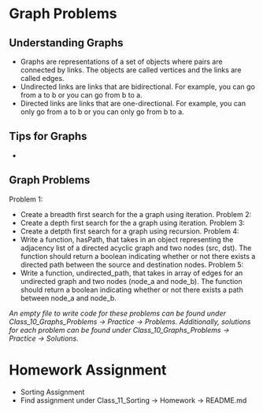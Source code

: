 # Graph Problems

## Understanding Graphs
- Graphs are representations of a set of objects where pairs are connected by links. The objects are called vertices and the links are called edges.
- Undirected links are links that are bidirectional. For example, you can go from a to b or you can go from b to a.
- Directed links are links that are one-directional. For example, you can only go from a to b or you can only go from b to a. 

## Tips for Graphs
- 

## Graph Problems
Problem 1:
- Create a breadth first search for the a graph using iteration.
Problem 2:
- Create a depth first search for the a graph using iteration.
Problem 3:
- Create a detpth first search for a graph using recursion.
Problem 4:
- Write a function, hasPath, that takes in an object representing the adjacency list of a directed acyclic graph and two nodes (src, dst). The function should return a boolean indicating whether or not there exists a directed path between the source and destination nodes.
Problem 5:
- Write a function, undirected_path, that takes in array of edges for an undirected graph and two nodes (node_a and node_b). The function should return a boolean indicating whether or not there exists a path between node_a and node_b.

*An empty file to write code for these problems can be found under Class_10_Graphs_Problems -> Practice -> Problems. Additionally, solutions for each problem can be found under Class_10_Graphs_Problems -> Practice -> Solutions.*

# Homework Assignment
- Sorting Assignment
- Find assignment under Class_11_Sorting -> Homework -> README.md
